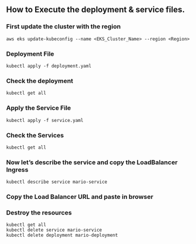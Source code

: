 ## How to Execute the deployment & service files.
### First update the cluster with the region 
```
aws eks update-kubeconfig --name <EKS_Cluster_Name> --region <Region>
```
### Deployment File
```
kubectl apply -f deployment.yaml
```
### Check the deployment
```
kubectl get all
```
### Apply the Service File 
```
kubectl apply -f service.yaml
```
### Check the Services
```
kubectl get all
```
### Now let’s describe the service and copy the LoadBalancer Ingress
```
kubectl describe service mario-service
```

### Copy the Load Balancer URL and paste in browser

### Destroy the resources 
```
kubectl get all
kubectl delete service mario-service
kubectl delete deployment mario-deployment
```